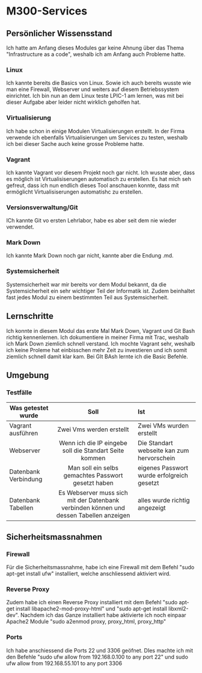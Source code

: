 # M300-Services

## Persönlicher Wissensstand
Ich hatte am Anfang dieses Modules gar keine Ahnung über das Thema "Infrastructure as a code", weshalb ich am Anfang auch Probleme hatte.

### Linux
Ich kannte bereits die Basics von Linux. Sowie ich auch bereits wusste wie man eine Firewall, Webserver und weiters auf diesem Betriebssystem einrichtet. Ich bin nun an dem Linux teste LPIC-1 am lernen, was mit bei dieser Aufgabe aber leider nicht wirklich geholfen hat.

### Virtualisierung
Ich habe schon in einige Modulen Virtualisierungen erstellt. In der Firma verwende ich ebenfalls Virtualisierungen um Services zu testen, weshalb ich bei dieser Sache auch keine grosse Probleme hatte.

### Vagrant
Ich kannte Vagrant vor diesem Projekt noch gar nicht. Ich wusste aber, dass es möglich ist Virtualisiserungen automatisch zu erstellen. Es hat mich seh gefreut, dass ich nun endlich dieses Tool anschauen konnte, dass mit ermöglicht Virtualisiserungen automatishc zu erstellen.

### Versionsverwaltung/Git
ICh kannte Git vo ersten Lehrlabor, habe es aber seit dem nie wieder verwendet.

### Mark Down
Ich kannte Mark Down noch gar nicht, kannte aber die Endung .md.

### Systemsicherheit
Systemsicherheit war mir bereits vor dem Modul bekannt, da die Systemsicherheit ein sehr wichtiger Teil der Informatik ist. Zudem beinhaltet fast jedes Modul zu einem bestimmten Teil aus Systemsicherheit.

## Lernschritte
Ich konnte in diesem Modul das erste Mal Mark Down, Vagrant und Git Bash richtig kennenlernen. Ich dokumentiere in meiner Firma mit Trac, weshalb ich Mark Down ziemlich schnell verstand. Ich mochte Vagrant sehr, weshalb ich keine Proleme hat einbisschen mehr Zeit zu investieren und ich somit ziemlich schnell damit klar kam. Bei GIt BAsh lernte ich die Basic Befehle.

## Umgebung
### Testfälle
| Was getestet wurde | Soll | Ist |
| -------------------|:----:|:----|
| Vagrant ausführen  | Zwei Vms werden erstellt | Zwei VMs wurden erstellt |
| Webserver | Wenn ich die IP eingebe soll die Standart Seite kommen | Die Standart webseite kan zum hervorschein |
| Datenbank Verbindung | Man soll ein selbs gemachtes Passwort gesetzt haben | eigenes Passwort wurde erfolgreich gesetzt |
| Datenbank Tabellen | Es Webserver muss sich mit der Datenbank verbinden können und dessen Tabellen anzeigen | alles wurde richtig angezeigt


## Sicherheitsmassnahmen
### Firewall
Für die Sicherheitsmassnahme, habe ich eine Firewall mit dem Befehl "sudo apt-get install ufw" installiert, welche anschliessend aktiviert wird.

### Reverse Proxy
Zudem habe ich einen Reverse Proxy installiert mit dem Befehl "sudo apt-get install libapache2-mod-proxy-html" und "sudo apt-get install libxml2-dev". Nachdem ich das Ganze installiert habe aktivierte ich noch einpaar Apache2 Module "sudo a2enmod proxy, proxy_html, proxy_http"

### Ports
Ich habe anschiessend die Ports 22 und 3306 geöfnet. DIes machte ich mit den Befehle "sudo ufw allow from 192.168.0.100 to any port 22" und sudo ufw allow from 192.168.55.101 to any port 3306
